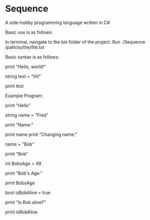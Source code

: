 # Sequence
A side-hobby programming language written in C#

Basic use is as follows:

In terminal, navigate to the bin folder of the project. Run ./Sequence /path/to/the/file.txt

Basic syntax is as follows:

print "Hello, world!"

string test = "Hi!"

print test

Example Program:

print "Hello"

string name = "Fred"

print "Name:"

print name
print "Changing name:"

name = "Bob"

print "Bob"

int BobsAge = 49

print "Bob's Age:"

print BobsAge

bool isBobAlive = true

print "Is Bob alive?"

print isBobAlive


